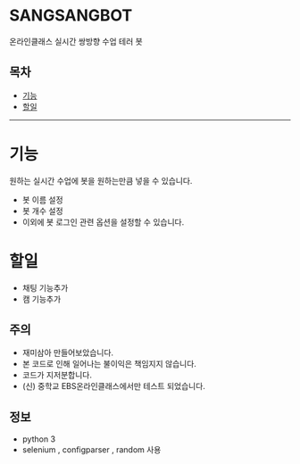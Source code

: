 # SANGSANGBOT
온라인클래스 실시간 쌍방향 수업 테러 봇

## 목차

- [기능](#기능)
- [할일](#할일)

----

# 기능

원하는 실시간 수업에 봇을 원하는만큼 넣을 수 있습니다.

- 봇 이름 설정
- 봇 개수 설정
- 이외에 봇 로그인 관련 옵션을 설정할 수 있습니다.

# 할일

- 채팅 기능추가
- 캠 기능추가

## 주의

- 재미삼아 만들어보았습니다.
- 본 코드로 인해 일어나는 불이익은 책임지지 않습니다.
- 코드가 지저분합니다.
- (신) 중학교 EBS온라인클래스에서만 테스트 되었습니다.

## 정보

- python 3
- selenium , configparser , random 사용
